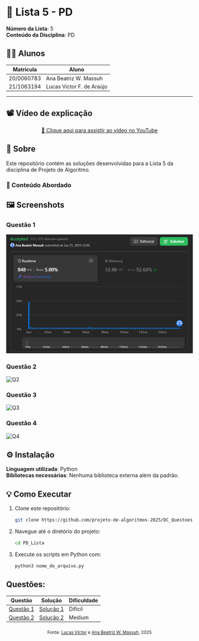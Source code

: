 # 📘 Lista 5 - PD

**Número da Lista**: 5<br>
**Conteúdo da Disciplina**: PD<br>

## 👨‍💻 Alunos

| Matrícula   | Aluno                        |
| ----------- | ---------------------------- |
| 20/0060783  | Ana Beatriz W. Massuh        |
| 21/1063194  | Lucas Victor F. de Araújo    |

---
## 📽️ Vídeo de explicação

<p align="center">
  <a href="">🔗 Clique aqui para assistir ao vídeo no YouTube</a>
</p>

## 📌 Sobre

Este repositório contém as soluções desenvolvidas para a Lista 5 da disciplina de Projeto de Algoritmo.

### 🧠 Conteúdo Abordado


## 🖼️ Screenshots

### Questão 1
<img src="https://github.com/projeto-de-algoritmos-2025/DC_Questoes/blob/main/Imagens/Q1_S.png" alt="Q1" width="600"/>

### Questão 2
<img src="https://github.com/projeto-de-algoritmos-2025/DC_Questoes/blob/main/Imagens/Q2_S.png" alt="Q2" width="600"/>

### Questão 3
<img src="" alt="Q3" width="600"/>

### Questão 4
<img src="" alt="Q4" width="600"/>

## ⚙️ Instalação

**Linguagem utilizada**: Python  
**Bibliotecas necessárias**: Nenhuma biblioteca externa além da padrão.

## 💡 Como Executar

1. Clone este repositório:
   ```bash
   git clone https://github.com/projeto-de-algoritmos-2025/DC_Questoes.git
   ```

2. Navegue até o diretório do projeto:
    ``` bash
    cd PD_Lista
    ```

3. Execute os scripts em Python com:
   ```bash
   python3 nome_do_arquivo.py
   ```

## Questões:

<div align="center">

| Questão           | Solução                 | Dificuldade             |
| ------------------| ----------------------- | ----------------------- |
| [Questão 1](https://github.com/projeto-de-algoritmos-2025/PD_Lista/blob/main/Questoes/Questao1.md)| [Solução 1](https://github.com/projeto-de-algoritmos-2025/PD_Lista/blob/main/Solucoes/Questao1.py)| Difícil |
| [Questão 2](https://github.com/projeto-de-algoritmos-2025/PD_Lista/blob/main/Questoes/Questao2.md)| [Solução 2](https://github.com/projeto-de-algoritmos-2025/PD_Lista/blob/main/Solucoes/Questao2.py)| Medium |

<p align="center">
  <sub>Fonte: <a href="https://github.com/Lucas13032003">Lucas Víctor</a> e <a href="https://github.com/AnaBeatrizMassuh">Ana Beatriz W. Massuh</a>, 2025</sub>
</p>
